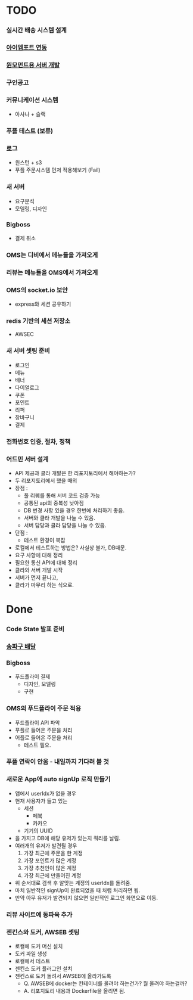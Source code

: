# TODO

### 실시간 배송 시스템 설계

### [아이엠포트 연동](./IAMPORT.md)

### [원모먼트용 서버 개발](./ONE_MOMENT_DELIVERY_SYSTEM.md)

### 구인공고

### 커뮤니케이션 시스템
- 아사나 + 슬랙

### 푸플 테스트 (보류)

### 로그
- 윈스턴 + s3
- 푸플 주문시스템 먼저 적용해보기 (Fail)

### 새 서버
- 요구분석
- 모델링, 디자인

### Bigboss
- 결제 취소

### OMS는 디비에서 메뉴들을 가져오게

### 리뷰는 메뉴들을 OMS에서 가져오게

### OMS의 socket.io 보안
- express와 세션 공유하기

### redis 기반의 세션 저장소
- AWSEC

### 새 서버 셋팅 준비
- 로그인
- 메뉴
- 배너
- 다이얼로그
- 쿠폰
- 포인트
- 리퍼
- 장바구니
- 결제

### 전화번호 인증, 절차, 정책

### 어드민 서버 설계
- API 제공과 클라 개발은 한 리포지토리에서 해야하는가?
- 두 리포지토리에서 했을 때의
- 장점 :
	- 풀 리퀘를 통해 서버 코드 검증 가능
	- 공통된 api의 중복성 낮아짐
	- DB 변경 사항 있을 경우 한번에 처리하기 좋음.
	- 서버와 클라 개발을 나눌 수 있음.
	- 서버 담당과 클라 담당을 나눌 수 있음.
- 단점 :
	- 테스트 환경이 복잡
- 로컬에서 테스트하는 방법은? 사실상 불가, DB때문.
- 요구 사항에 대해 정리
- 필요한 통신 API에 대해 정리
- 클라와 서버 개발 시작
- 서버가 먼저 끝나고,
- 클라가 마무리 하는 식으로.

# Done

### Code State 발표 준비

### [송파구 배달](./SONG_PA_DELIVERY.md)

### Bigboss
- 푸드플라이 결제
	- 디자인, 모델링
	- 구현

### OMS의 푸드플라이 주문 적용
- 푸드플라이 API 파악
- 푸플로 들어온 주문을 처리
- 어플로 들어온 주문을 처리
	- 테스트 필요.

### 푸플 연락이 안옴 - 내일까지 기다려 볼 것

### 새로운 App에 auto signUp 로직 만들기
- 앱에서 userIdx가 없을 경우
- 현재 사용자가 들고 있는
	- 세션
		- 페북
		- 카카오
	- 기기의 UUID
- 을 가지고 DB에 해당 유저가 있는지 쿼리를 날림.
- 여러개의 유저가 발견될 경우
	1. 가장 최근에 주문을 한 계정
	2. 가장 포인트가 많은 계정
	3. 가장 추천인이 많은 계정
	4. 가장 최근에 만들어진 계정
- 위 순서대로 검색 후 알맞는 계정의 userIdx를 돌려줌.
- 마치 일반적인 signUp이 완료되었을 때 처럼 처리하면 됨.
- 만약 아무 유저가 발견되지 않으면 일반적인 로그인 화면으로 이동.

### 리뷰 사이트에 동파육 추가

### 젠킨스와 도커, AWSEB 셋팅
- 로컬에 도커 머신 설치
- 도커 파일 생성
- 로컬에서 테스트
- 젠킨스 도커 플러그인 설치
- 젠킨스로 도커 돌려서 AWSEB에 올라가도록
	- Q. AWSEB에 docker는 컨테이너를 올려야 하는건가? 뭘 올려야 하는걸까?
	- A. 리포지토리 내용과 Dockerfile을 올리면 됨.
